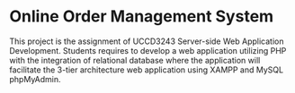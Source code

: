 # Online Order Management System 

This project is the assignment of UCCD3243 Server-side Web Application Development. Students requires to develop a web application utilizing PHP with the integration  of relational database where the application will facilitate the 3-tier architecture web  application using XAMPP and MySQL phpMyAdmin.

